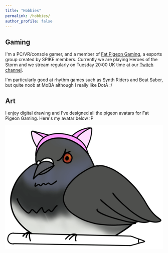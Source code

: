 ```yaml
---
title: "Hobbies"
permalink: /hobbies/
author_profile: false
---
```


## Gaming

I'm a PC/VR/console gamer, and a member of [Fat Pigeon Gaming](https://twitter.com/FatPigeonGaming), a esports group created by SPIKE members. Currently we are
playing Heroes of the Storm and we stream regularly on Tuesday 20:00 UK time at
our [Twitch channel](https://www.twitch.tv/fat_pigeon_gaming).

I'm particularly good at rhythm games such as Synth Riders and Beat Saber, but
quite noob at MoBA although I really like DotA :/



## Art

I enjoy digital drawing and I've designed all the pigeon avatars for Fat Pigeon
Gaming. Here's my avatar below :P

![My pigeon avatar](/images/FPG_Kitty.png)


<!-- ## Memes

A casual meme maker :P -->

